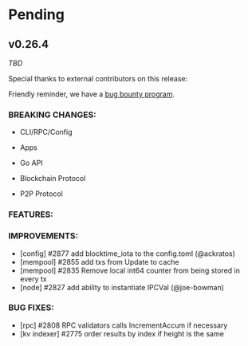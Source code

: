 # Pending

## v0.26.4

*TBD*

Special thanks to external contributors on this release:

Friendly reminder, we have a [bug bounty
program](https://hackerone.com/tendermint).

### BREAKING CHANGES:

* CLI/RPC/Config

* Apps

* Go API

* Blockchain Protocol

* P2P Protocol

### FEATURES:

### IMPROVEMENTS:

- [config] \#2877 add blocktime_iota to the config.toml (@ackratos)
- [mempool] \#2855 add txs from Update to cache
- [mempool] \#2835 Remove local int64 counter from being stored in every tx
- [node] \#2827 add ability to instantiate IPCVal (@joe-bowman)

### BUG FIXES:

- [rpc] \#2808 RPC validators calls IncrementAccum if necessary
- [kv indexer] \#2775 order results by index if height is the same
